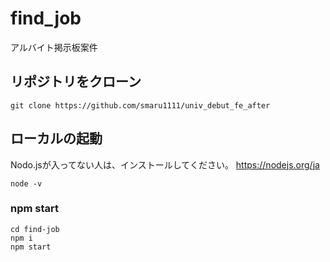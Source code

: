 # find_job
アルバイト掲示板案件

## リポジトリをクローン
```
git clone https://github.com/smaru1111/univ_debut_fe_after
```

## ローカルの起動
Nodo.jsが入ってない人は、インストールしてください。
https://nodejs.org/ja
```
node -v
```

### npm start
```
cd find-job
npm i
npm start
```
